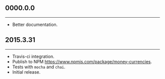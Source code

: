 ## 0000.0.0
- - - 

* Better documentation.


## 2015.3.31
- - - 

* Travis-ci integration.
* Publish to NPM <https://www.npmjs.com/package/money-currencies>.
* Tests with `mocha` and `chai`.
* Initial release.
